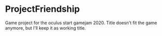 # ProjectFriendship
Game project for the oculus start gamejam 2020. Title doesn't fit the game anymore, but I'll keep it as working title.
